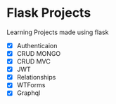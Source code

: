 # Flask Projects

Learning Projects made using flask

- [x] Authenticaion
- [x] CRUD MONGO
- [x] CRUD MVC
- [x] JWT
- [x] Relationships
- [x] WTForms
- [x] Graphql   
